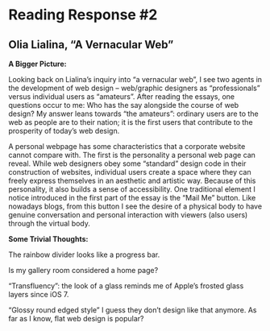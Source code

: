 # Reading Response #2
## Olia Lialina, “A Vernacular Web”

__A Bigger Picture:__

Looking back on Lialina’s inquiry into “a vernacular web”, I see two agents in the development of web design – web/graphic designers as “professionals” versus individual users as “amateurs”. After reading the essays, one questions occur to me: Who has the say alongside the course of web design? My answer leans towards “the amateurs”: ordinary users are to the web as people are to their nation; it is the first users that contribute to the prosperity of today’s web design.

A personal webpage has some characteristics that a corporate website cannot compare with. The first is the personality a personal web page can reveal. While web designers obey some “standard” design code in their construction of websites, individual users create a space where they can freely express themselves in an aesthetic and artistic way. Because of this personality, it also builds a sense of accessibility. One traditional element I notice introduced in the first part of the essay is the “Mail Me” button. Like nowadays blogs, from this button I see the desire of a physical body to have genuine conversation and personal interaction with viewers (also users) through the virtual body.

__Some Trivial Thoughts:__

The rainbow divider looks like a progress bar.

Is my gallery room considered a home page?

“Transfluency”: the look of a glass reminds me of Apple’s frosted glass layers since iOS 7.

“Glossy round edged style” I guess they don’t design like that anymore. As far as I know, flat web design is popular?

